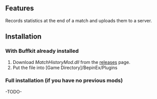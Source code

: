 ## Features
Records statistics at the end of a match and uploads them to a server.

## Installation

### With Buffkit already installed
1. Download *MatchHistoryMod.dll* from the [releases](https://github.com/jjeessppeer/MatchHistoryMod/releases) page. 
2. Put the file into [Game Directory]/BepinEx/Plugins

### Full installation (if you have no previous mods)
-TODO-

